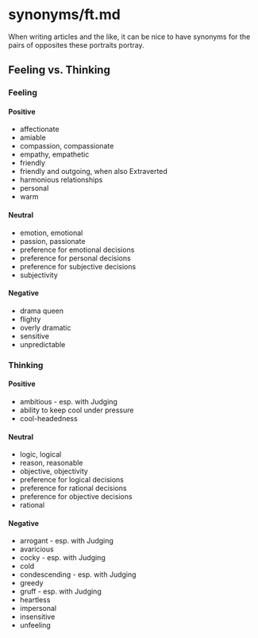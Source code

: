 
# synonyms/ft.md

When writing articles and the like, it can be nice to have synonyms for the pairs of opposites
these portraits portray.


## Feeling vs. Thinking

### Feeling

#### Positive
- affectionate
- amiable
- compassion, compassionate
- empathy, empathetic
- friendly
- friendly and outgoing, when also Extraverted
- harmonious relationships
- personal
- warm

#### Neutral
- emotion, emotional
- passion, passionate
- preference for emotional decisions
- preference for personal decisions
- preference for subjective decisions
- subjectivity

#### Negative
- drama queen
- flighty
- overly dramatic
- sensitive
- unpredictable


### Thinking

#### Positive
- ambitious - esp. with Judging
- ability to keep cool under pressure
- cool-headedness

#### Neutral
- logic, logical
- reason, reasonable
- objective, objectivity
- preference for logical decisions
- preference for rational decisions
- preference for objective decisions
- rational

#### Negative
- arrogant - esp. with Judging
- avaricious
- cocky - esp. with Judging
- cold
- condescending - esp. with Judging
- greedy
- gruff - esp. with Judging
- heartless
- impersonal
- insensitive
- unfeeling

